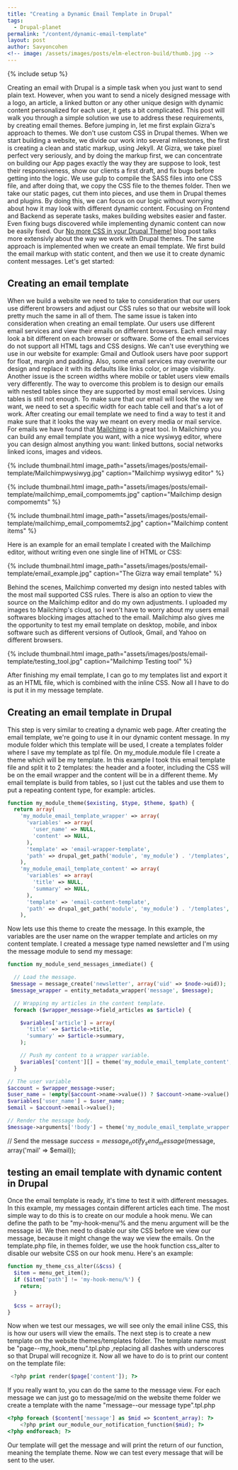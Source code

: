 ```yaml
---
title: "Creating a Dynamic Email Template in Drupal"
tags:
  - Drupal-planet
permalink: "/content/dynamic-email-template"
layout: post
author: Savyoncohen
<!-- image: /assets/images/posts/elm-electron-build/thumb.jpg -->
---
```


{% include setup %}

Creating an email with Drupal is a simple task when you just want to send plain text. However, when you want to send a nicely designed message with a logo, an article, a linked button or any other unique design with dynamic content personalized for each user, it gets a bit complicated.
This post will walk you through a simple solution we use to address these requirements, by creating email themes.
Before jumping in, let me first explain Gizra's approach to themes.
We don't use custom CSS in Drupal themes. When we start building a website, we divide our work into several milestones, the first is creating a clean and static markup, using Jekyll. At Gizra, we take pixel perfect very seriously, and by doing the markup first, we can concentrate on building our App pages exactly the way they are suppose to look, test their responsiveness, show our clients a first draft, and fix bugs before getting into the logic. We use gulp to compile the SASS files into one CSS file, and after doing that, we copy the CSS file to the themes folder. Then we take our static pages, cut them into pieces, and use them in Drupal themes and plugins.
By doing this, we can focus on our logic without worrying about how it may look with different dynamic content. Focusing on Frontend and Backend as seperate tasks, makes building websites easier and faster. Even fixing bugs discovered while implementing dynamic content can now be easily fixed. Our
<a href="http://www.gizra.com/content/custom-css-as-contrib-with-jekyll/">No more CSS in your Drupal Theme!<a> blog post talks more extensivly about the way we work with Drupal themes.
The same approach is implemented when we create an email template. We first build the email markup with static content, and then we use it to create dynamic content messages. Let's get started:

## Creating an email template

When we build a website we need to take to consideration that our users use different browsers and adjust our CSS rules so that our website will look pretty much the same in all of them. The same issue is taken into consideration when creating an email template. Our users use different email services and view their emails on different browsers. Each email may look a bit different on each browser or software. Some of the email services do not support all HTML tags and CSS designs. We can't use everything we use in our website for example: Gmail and Outlook users have poor support for float, margin and padding. Also, some email services may overwrite our design and replace it with its defaults like links color, or image visibility. Another issue is the screen widths where mobile or tablet users view emails very differently.
The way to overcome this problem is to design our emails with nested tables since they are supported by most email services. Using tables is still not enough. To make sure that our email will look the way we want, we need to set a specific width for each table cell and that's a lot of work. After creating our email template we need to find a way to test it and make sure that it looks the way we meant on every media or mail service. For emails we have found that <a href="https://mailchimp.com/">Mailchimp</a> is a great tool. In Mailchimp you can build any email template you want, with a nice wysiwyg editor, where you can design almost anything you want: linked buttons, social networks linked icons, images and videos.

{% include thumbnail.html  image_path="assets/images/posts/email-template/Mailchimpwysiwyg.jpg" caption="Mailchimp wysiwyg editor" %}

{% include thumbnail.html  image_path="assets/images/posts/email-template/mailchimp_email_compomemts.jpg" caption="Mailchimp design compomemts" %}

{% include thumbnail.html  image_path="assets/images/posts/email-template/mailchimp_email_compomemts2.jpg" caption="Mailchimp content items" %}

Here is an example for an email template I created with the Mailchimp editor, without writing even one single line of HTML or CSS:

{% include thumbnail.html  image_path="assets/images/posts/email-template/email_example.jpg" caption="The Gizra way email template" %}

Behind the scenes, Mailchimp converted my design into nested tables with the most mail supported CSS rules. There is also an option to view the source on the Mailchimp editor and do my own adjustments.
I uploaded my images to Mailchimp's cloud, so I won't have to worry about my users email softwares blocking images attached to the email.
Mailchimp also gives me the opportunity to test my email template on desktop, mobile, and inbox software such as different versions of Outlook, Gmail, and Yahoo on different browsers.

{% include thumbnail.html  image_path="assets/images/posts/email-template/testing_tool.jpg" caption="Mailchimp Testing tool" %}

After finishing my email template, I can go to my templates list and export it as an HTML file, which is combined with the inline CSS. Now all I have to do is put it in my message template.

## Creating an email template in Drupal
This step is very similar to creating a dynamic web page. After creating the email template, we're going to use it in our dynamic content message.
In my module folder which this template will be used, I create a templates folder where
I save my template as tpl file. On my_module.module file I create a theme which will be my template. In this example I took this email template file and split it to 2 templates: the header and a footer, including the CSS will be on the email wrapper and the content will be in a different theme. My email template is build from tables, so I just cut the tables and use them to put a repeating content type, for example: articles.

```php
function my_module_theme($existing, $type, $theme, $path) {
  return array(
    'my_module_email_template_wrapper' => array(
      'variables' => array(
        'user_name' => NULL,
        'content' => NULL,
      ),
      'template' => 'email-wrapper-template',
      'path' => drupal_get_path('module', 'my_module') . '/templates',
    ),
    'my_module_email_template_content' => array(
      'variables' => array(
        'title' => NULL,
        'summary' => NULL,
      ),
      'template' => 'email-content-template',
      'path' => drupal_get_path('module', 'my_module') . '/templates',
    ),
```

Now lets use this theme to create the message. In this example, the variables are the user name on the wrapper template and articles on my content template.
I created a message type named newsletter and I'm using the message module to send my message:

```php
function my_module_send_messages_immediate() {

  // Load the message.
 $message = message_create('newsletter', array('uid' => $node->uid));
 $message_wrapper = entity_metadata_wrapper('message', $message);

  // Wrapping my articles in the content template.
  foreach ($wrapper_message->field_articles as $article) {

    $variables['article'] = array(
      'title' => $article->title,
      'summary' => $article->summary,
    );

    // Push my content to a wrapper variable.
    $variables['content'][] = theme('my_module_email_template_content', $variables['article']);
  }

// The user variable
$account = $wrapper_message->user;
$user_name = !empty($account->name->value()) ? $account->name->value() : '';
$variables['user_name'] = $user_name;
$email = $account->email->value();

// Render the message body.
$message->arguments['!body'] = theme('my_module_email_template_wrapper', $variables)
```
// Send the message
$success = message_notify_send_message($message, array('mail' => $email));

## testing an email template with dynamic content in Drupal
Once the email template is ready, it's time to test it with different messages. In this example, my messages contain different articles each time. The most simple way to do this is to create on our module a hook menu. We can define the path to be "my-hook-menu/% and the menu argument will be the message id.
We then need to disable our site CSS before we view our message, because it might change the way we view the emails. On the template.php file, in themes folder, we use the hook function css_alter to disable our website CSS on our hook menu. Here's an example:

```php
function my_theme_css_alter(&$css) {
  $item = menu_get_item();
  if ($item['path'] != 'my-hook-menu/%') {
    return;
  }

  $css = array();
}
```

Now when we test our messages, we will see only the email inline CSS, this is how our users will view the emails.
The next step is to create a new template on the website themes/templates folder.
The template name must be "page--my_hook_menu".tpl.php ,replacing all dashes with underscores so that Drupal will recognize it. Now all we have to do is to print our content on the template file:

```php
 <?php print render($page['content']); ?>
 ```

If you really want to, you can do the same to the message view. For each message we can just go to message/mid
on the website theme folder we create a template with the name "message--our message type".tpl.php

```php
<?php foreach ($content['message'] as $mid => $content_array): ?>
    <?php print our_module_our_notification_function($mid); ?>
<?php endforeach; ?>
```

Our template will get the message and will print the return of our function, meaning the template theme. Now we can test every message that will be sent to the user.
